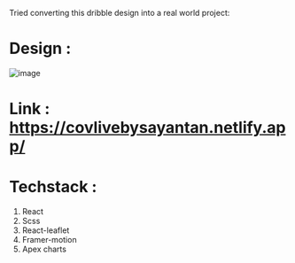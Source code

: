 Tried converting this dribble design into a real world project: 
# Design :

![image](https://user-images.githubusercontent.com/53304368/134397643-daaace36-a7e0-46a4-9c4f-4b5ade8687b0.png)


# Link : https://covlivebysayantan.netlify.app/

# Techstack :

1. React
2. Scss
3. React-leaflet
4. Framer-motion
5. Apex charts
